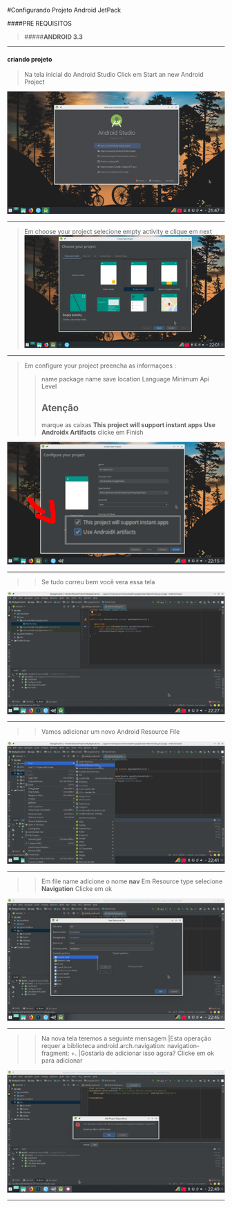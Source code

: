 #Configurando Projeto Android  JetPack

####PRE REQUISITOS

>#####**ANDROID 3.3**
***
#### criando projeto
>Na tela inicial do Android Studio Click em Start an new Android Project

![Tela inicial do android studio](https://raw.githubusercontent.com/gleisonnanet/Android-Jetpack-passo-a-passo/master/IMG/01.png  "Tela inicial do android studio")


***

>Em choose your project selecione empty activity e clique em next
![choose](https://raw.githubusercontent.com/gleisonnanet/Android-Jetpack-passo-a-passo/master/IMG/02.png  "choose")



***

>Em configure your project preencha as informaçoes :
>> name 
>>package name
>> save location
>>Language
>>Minimum Api Level
>> ## Atenção 
>> marque as caixas 
>>**This project will support instant apps**
>>**Use Androidx Artifacts**
>> clicke em Finish
 

![configApp](https://raw.githubusercontent.com/gleisonnanet/Android-Jetpack-passo-a-passo/master/IMG/03.png  "configApp")

***
>>Se tudo correu bem você vera essa tela 

![ProjetoCriado](https://raw.githubusercontent.com/gleisonnanet/Android-Jetpack-passo-a-passo/master/IMG/04.png  "ProjetoCriado")



***
>>Vamos adicionar um novo Android Resource File

![adicionarNav](https://raw.githubusercontent.com/gleisonnanet/Android-Jetpack-passo-a-passo/master/IMG/05.png  "adicionarNav")



***
>>Em file name adicione o nome **nav**
>> Em Resource type selecione  **Navigation** 
>>Clicke em ok

![adicionarNav](https://raw.githubusercontent.com/gleisonnanet/Android-Jetpack-passo-a-passo/master/IMG/06.png  "adicionarNav")

***

>>Na nova tela teremos a seguinte mensagem
	|Esta operação requer a biblioteca android.arch.navigation: navigation-fragment: +.
	|Gostaria de adicionar isso agora?
>>Clicke em ok para adicionar

![adicionarNav](https://raw.githubusercontent.com/gleisonnanet/Android-Jetpack-passo-a-passo/master/IMG/07.png  "adicionarNav")

***












